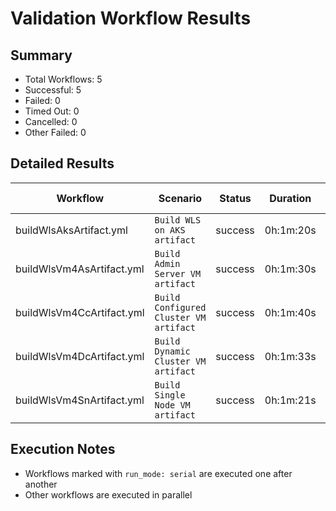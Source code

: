 # Validation Workflow Results

## Summary
- Total Workflows: 5
- Successful: 5
- Failed: 0
- Timed Out: 0
- Cancelled: 0
- Other Failed: 0

## Detailed Results

| Workflow | Scenario | Status | Duration | Run URL |
|----------|----------|---------|-----------|----------|
| buildWlsAksArtifact.yml | `Build WLS on AKS artifact` | success | 0h:1m:20s | [View Run](https://github.com/oracle/weblogic-azure/actions/runs/17170123120) |
| buildWlsVm4AsArtifact.yml | `Build Admin Server VM artifact` | success | 0h:1m:30s | [View Run](https://github.com/oracle/weblogic-azure/actions/runs/17170123798) |
| buildWlsVm4CcArtifact.yml | `Build Configured Cluster VM artifact` | success | 0h:1m:40s | [View Run](https://github.com/oracle/weblogic-azure/actions/runs/17170124654) |
| buildWlsVm4DcArtifact.yml | `Build Dynamic Cluster VM artifact` | success | 0h:1m:33s | [View Run](https://github.com/oracle/weblogic-azure/actions/runs/17170125622) |
| buildWlsVm4SnArtifact.yml | `Build Single Node VM artifact` | success | 0h:1m:21s | [View Run](https://github.com/oracle/weblogic-azure/actions/runs/17170126793) |


## Execution Notes
- Workflows marked with `run_mode: serial` are executed one after another
- Other workflows are executed in parallel
